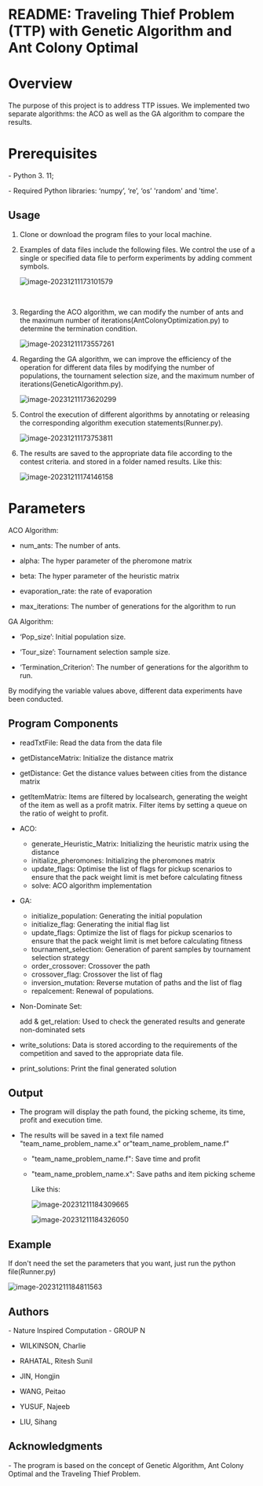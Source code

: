 # README: Traveling Thief Problem (TTP) with Genetic Algorithm and Ant Colony Optimal

 

# Overview

The purpose of this project is to address TTP issues. We implemented two separate algorithms: the ACO as well as the GA algorithm to compare the results.

 

# Prerequisites

\- Python 3. 11;

\- Required Python libraries: ‘numpy’, ‘re’, ‘os’ 'random' and 'time'. 

 

## Usage

1. Clone or download the program files to your local machine.

2. Examples of data files include the following files. We control the use of a single or specified data file to perform experiments by adding comment symbols.

   ![image-20231211173101579](C:\Users\hang1\AppData\Roaming\Typora\typora-user-images\image-20231211173101579.png)

​                               

3. Regarding the ACO algorithm, we can modify the number of ants and the maximum number of iterations(AntColonyOptimization.py) to determine the termination condition.

   ![image-20231211173557261](C:\Users\hang1\AppData\Roaming\Typora\typora-user-images\image-20231211173557261.png)

4. Regarding the GA algorithm, we can improve the efficiency of the operation for different data files by modifying the number of populations, the tournament selection size, and the maximum number of iterations(GeneticAlgorithm.py).

   ![image-20231211173620299](C:\Users\hang1\AppData\Roaming\Typora\typora-user-images\image-20231211173620299.png)

5. Control the execution of different algorithms by annotating or releasing the corresponding algorithm execution statements(Runner.py).

   ![image-20231211173753811](C:\Users\hang1\AppData\Roaming\Typora\typora-user-images\image-20231211173753811.png)

6. The results are saved to the appropriate data file according to the contest criteria. and stored in a folder named results. Like this: 

   ![image-20231211174146158](C:\Users\hang1\AppData\Roaming\Typora\typora-user-images\image-20231211174146158.png)

   

# Parameters

ACO Algorithm:

- num_ants: The number of ants.

- alpha: The hyper parameter of the pheromone matrix

- beta: The hyper parameter of the heuristic matrix

- evaporation_rate: the rate of evaporation

- max_iterations: The number of generations for the algorithm to run

GA Algorithm:

- ‘Pop_size’: Initial population size.

- ‘Tour_size’: Tournament selection sample size.

- ‘Termination_Criterion’: The number of generations for the algorithm to run.

By modifying the variable values above, different data experiments have been conducted.

 

## Program Components

- readTxtFile: Read the data from the data file

- getDistanceMatrix: Initialize the distance matrix

- getDistance: Get the distance values between cities from the distance matrix

- getItemMatrix: Items are filtered by localsearch, generating the weight of the item as well as a profit matrix. Filter items by setting a queue on the ratio of weight to profit.

- ACO:

  - generate_Heuristic_Matrix: Initializing the heuristic matrix using the distance
  - initialize_pheromones: Initializing the pheromones matrix 
  - update_flags: Optimise the list of flags for pickup scenarios to ensure that the pack weight limit is met before calculating fitness
  - solve: ACO algorithm implementation

- GA:

  - initialize_population: Generating the initial population
  - initialize_flag: Generating the initial flag list
  - update_flags: Optimize the list of flags for pickup scenarios to ensure that the pack weight limit is met before calculating fitness
  - tournament_selection: Generation of parent samples by tournament selection strategy
  - order_crossover: Crossover the path
  - crossover_flag: Crossover the list of flag
  - inversion_mutation: Reverse mutation of paths and the list of flag
  - repalcement: Renewal of populations.

- Non-Dominate Set:

  add & get_relation: Used to check the generated results and generate non-dominated sets

- write_solutions: Data is stored according to the requirements of the competition and saved to the appropriate data file.

- print_solutions: Print the final generated solution

   

## Output

- The program will display the path found, the picking scheme, its time, profit and execution time.

- The results will be saved in a text file named "team_name_problem_name.x" or"team_name_problem_name.f"

  - "team_name_problem_name.f": Save time and profit

  - "team_name_problem_name.x": Save paths and item picking scheme

    Like this:

    ![image-20231211184309665](C:\Users\hang1\AppData\Roaming\Typora\typora-user-images\image-20231211184309665.png)

    ![image-20231211184326050](C:\Users\hang1\AppData\Roaming\Typora\typora-user-images\image-20231211184326050.png)

 

## Example

If don't need the set the parameters that you want, just run the python file(Runner.py)

![image-20231211184811563](C:\Users\hang1\AppData\Roaming\Typora\typora-user-images\image-20231211184811563.png)



 

## Authors

\- Nature Inspired Computation - GROUP N

- WILKINSON, Charlie
- RAHATAL, Ritesh Sunil

- JIN, Hongjin

- WANG, Peitao

- YUSUF, Najeeb

- LIU, Sihang

 

## Acknowledgments

\- The program is based on the concept of Genetic Algorithm, Ant Colony Optimal and the Traveling Thief Problem.

 